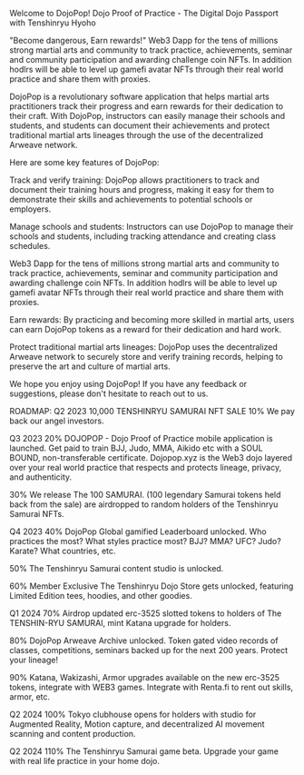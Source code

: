 
Welcome to DojoPop!   Dojo Proof of Practice - The Digital Dojo Passport with Tenshinryu Hyoho

"Become dangerous, Earn rewards!" Web3 Dapp for the tens of millions strong martial arts and community to track practice, achievements, seminar and community participation and awarding challenge coin NFTs. In addition hodlrs will be able to level up gamefi avatar NFTs through their real world practice and share them with proxies.


DojoPop is a revolutionary software application that helps martial arts practitioners track their progress and earn rewards for their dedication to their craft. With DojoPop, instructors can easily manage their schools and students, and students can document their achievements and protect traditional martial arts lineages through the use of the decentralized Arweave network.

Here are some key features of DojoPop:

Track and verify training: DojoPop allows practitioners to track and document their training hours and progress, making it easy for them to demonstrate their skills and achievements to potential schools or employers.

Manage schools and students: Instructors can use DojoPop to manage their schools and students, including tracking attendance and creating class schedules.

Web3 Dapp for the tens of millions strong martial arts and community to track practice, achievements, seminar and community participation and awarding challenge coin NFTs. In addition hodlrs will be able to level up gamefi avatar NFTs through their real world practice and share them with proxies.

Earn rewards: By practicing and becoming more skilled in martial arts, users can earn DojoPop tokens as a reward for their dedication and hard work.

Protect traditional martial arts lineages: DojoPop uses the decentralized Arweave network to securely store and verify training records, helping to preserve the art and culture of martial arts.

We hope you enjoy using DojoPop! If you have any feedback or suggestions, please don't hesitate to reach out to us.


ROADMAP:
Q2 2023 
10,000 TENSHINRYU SAMURAI NFT SALE
 10% We pay back our angel investors.

Q3 2023
20%  DOJOPOP - Dojo Proof of Practice mobile application is launched. Get paid to train BJJ, Judo, MMA, Aikido etc with a SOUL BOUND, non-transferable certificate. Dojopop.xyz is the Web3 dojo layered over your real world practice that respects and protects lineage, privacy, and authenticity.

30% We release The 100 SAMURAI. (100 legendary Samurai tokens held back from the sale) are airdropped to random holders of  the Tenshinryu Samurai NFTs.

Q4 2023
 40%  DojoPop Global gamified Leaderboard unlocked. Who practices the most? What styles practice most? BJJ? MMA? UFC? Judo? Karate? What countries, etc. 

50% The Tenshinryu Samurai content studio is unlocked. 

60% Member Exclusive The Tenshinryu Dojo Store gets unlocked, featuring Limited Edition tees, hoodies, and other goodies.

Q1 2024
70% Airdrop updated erc-3525 slotted tokens to holders of The TENSHIN-RYU SAMURAI, mint Katana upgrade for holders.

80% DojoPop Arweave Archive unlocked. Token gated video records of classes, competitions, seminars backed up for the next 200 years. Protect your lineage!

90% Katana, Wakizashi, Armor upgrades available on the new erc-3525 tokens, integrate with WEB3 games. Integrate with Renta.fi to rent out skills, armor, etc.

Q2 2024
100% Tokyo clubhouse opens for holders with studio for Augmented Reality, Motion capture, and decentralized AI movement scanning and content production.

Q2 2024
110% The Tenshinryu Samurai game beta. Upgrade your game with real life practice in your home dojo.

